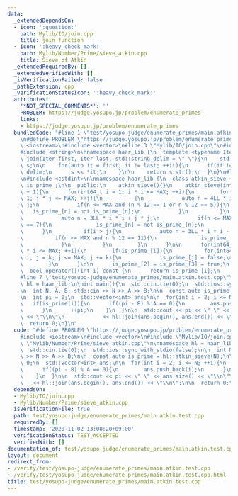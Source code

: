 ```yaml
---
data:
  _extendedDependsOn:
  - icon: ':question:'
    path: Mylib/IO/join.cpp
    title: join function
  - icon: ':heavy_check_mark:'
    path: Mylib/Number/Prime/sieve_atkin.cpp
    title: Sieve of Atkin
  _extendedRequiredBy: []
  _extendedVerifiedWith: []
  _isVerificationFailed: false
  _pathExtension: cpp
  _verificationStatusIcon: ':heavy_check_mark:'
  attributes:
    '*NOT_SPECIAL_COMMENTS*': ''
    PROBLEM: https://judge.yosupo.jp/problem/enumerate_primes
    links:
    - https://judge.yosupo.jp/problem/enumerate_primes
  bundledCode: "#line 1 \"test/yosupo-judge/enumerate_primes/main.atkin.test.cpp\"\
    \n#define PROBLEM \"https://judge.yosupo.jp/problem/enumerate_primes\"\n\n#include\
    \ <iostream>\n#include <vector>\n#line 3 \"Mylib/IO/join.cpp\"\n#include <sstream>\n\
    #include <string>\n\nnamespace haar_lib {\n  template <typename Iter>\n  std::string\
    \ join(Iter first, Iter last, std::string delim = \" \"){\n    std::stringstream\
    \ s;\n\n    for(auto it = first; it != last; ++it){\n      if(it != first) s <<\
    \ delim;\n      s << *it;\n    }\n\n    return s.str();\n  }\n}\n#line 3 \"Mylib/Number/Prime/sieve_atkin.cpp\"\
    \n#include <cstdint>\n\nnamespace haar_lib {\n  class atkin_sieve {\n    std::vector<bool>\
    \ is_prime_;\n\n  public:\n    atkin_sieve(){}\n    atkin_sieve(int MAX): is_prime_(MAX\
    \ + 1){\n      for(int64_t i = 1; i * i <= MAX; ++i){\n        for(int64_t j =\
    \ 1; j * j <= MAX; ++j){\n          {\n            auto n = 4LL * i * i + j *\
    \ j;\n            if(n <= MAX and (n % 12 == 1 or n % 12 == 5)){\n           \
    \   is_prime_[n] = not is_prime_[n];\n            }\n          }\n          {\n\
    \            auto n = 3LL * i * i + j * j;\n            if(n <= MAX and n % 12\
    \ == 7){\n              is_prime_[n] = not is_prime_[n];\n            }\n    \
    \      }\n          if(i > j){\n            auto n = 3LL * i * i - j * j;\n  \
    \          if(n <= MAX and n % 12 == 11){\n              is_prime_[n] = not is_prime_[n];\n\
    \            }\n          }\n        }\n      }\n\n      for(int64_t i = 5; i\
    \ * i <= MAX; ++i){\n        if(is_prime_[i]){\n          for(int64_t k = i *\
    \ i, j = k; j <= MAX; j += k){\n            is_prime_[j] = false;\n          }\n\
    \        }\n      }\n\n      is_prime_[2] = is_prime_[3] = true;\n    }\n\n  \
    \  bool operator()(int i) const {\n      return is_prime_[i];\n    }\n  };\n}\n\
    #line 7 \"test/yosupo-judge/enumerate_primes/main.atkin.test.cpp\"\n\nnamespace\
    \ hl = haar_lib;\n\nint main(){\n  std::cin.tie(0);\n  std::ios::sync_with_stdio(false);\n\
    \n  int N, A, B; std::cin >> N >> A >> B;\n\n  const auto is_prime = hl::atkin_sieve(N);\n\
    \n  int pi = 0;\n  std::vector<int> ans;\n\n  for(int i = 2; i <= N; ++i){\n \
    \   if(is_prime(i)){\n      if((pi - B) % A == 0){\n        ans.push_back(i);\n\
    \      }\n      ++pi;\n    }\n  }\n\n  std::cout << pi << \" \" << ans.size()\
    \ << \"\\n\"\n            << hl::join(ans.begin(), ans.end()) << \"\\n\";\n\n\
    \  return 0;\n}\n"
  code: "#define PROBLEM \"https://judge.yosupo.jp/problem/enumerate_primes\"\n\n\
    #include <iostream>\n#include <vector>\n#include \"Mylib/IO/join.cpp\"\n#include\
    \ \"Mylib/Number/Prime/sieve_atkin.cpp\"\n\nnamespace hl = haar_lib;\n\nint main(){\n\
    \  std::cin.tie(0);\n  std::ios::sync_with_stdio(false);\n\n  int N, A, B; std::cin\
    \ >> N >> A >> B;\n\n  const auto is_prime = hl::atkin_sieve(N);\n\n  int pi =\
    \ 0;\n  std::vector<int> ans;\n\n  for(int i = 2; i <= N; ++i){\n    if(is_prime(i)){\n\
    \      if((pi - B) % A == 0){\n        ans.push_back(i);\n      }\n      ++pi;\n\
    \    }\n  }\n\n  std::cout << pi << \" \" << ans.size() << \"\\n\"\n         \
    \   << hl::join(ans.begin(), ans.end()) << \"\\n\";\n\n  return 0;\n}\n"
  dependsOn:
  - Mylib/IO/join.cpp
  - Mylib/Number/Prime/sieve_atkin.cpp
  isVerificationFile: true
  path: test/yosupo-judge/enumerate_primes/main.atkin.test.cpp
  requiredBy: []
  timestamp: '2020-11-02 13:08:20+09:00'
  verificationStatus: TEST_ACCEPTED
  verifiedWith: []
documentation_of: test/yosupo-judge/enumerate_primes/main.atkin.test.cpp
layout: document
redirect_from:
- /verify/test/yosupo-judge/enumerate_primes/main.atkin.test.cpp
- /verify/test/yosupo-judge/enumerate_primes/main.atkin.test.cpp.html
title: test/yosupo-judge/enumerate_primes/main.atkin.test.cpp
---
```

